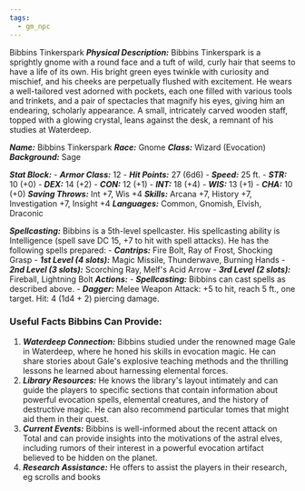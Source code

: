 ```yaml
---
tags:
  - gm_npc
---
```


Bibbins Tinkerspark 
***Physical Description:*** Bibbins Tinkerspark is a sprightly gnome with a round face and a tuft of wild, curly hair that seems to have a life of its own. His bright green eyes twinkle with curiosity and mischief, and his cheeks are perpetually flushed with excitement. He wears a well-tailored vest adorned with pockets, each one filled with various tools and trinkets, and a pair of spectacles that magnify his eyes, giving him an endearing, scholarly appearance. A small, intricately carved wooden staff, topped with a glowing crystal, leans against the desk, a remnant of his studies at Waterdeep. 

***Name:*** Bibbins Tinkerspark 
***Race:*** Gnome
***Class:*** Wizard (Evocation)
***Background:*** Sage

***Stat Block:*** - ***Armor Class:*** 12 - ***Hit Points:*** 27 (6d6) - ***Speed:*** 25 ft. -
***STR:*** 10 (+0) - 
***DEX:*** 14 (+2) - 
***CON:*** 12 (+1) - 
***INT:*** 18 (+4) -
***WIS:*** 13 (+1) - 
***CHA:*** 10 (+0) 
***Saving Throws:*** Int +7, Wis +4 ***Skills:*** Arcana +7, History +7, Investigation +7, Insight +4 ***Languages:*** Common, Gnomish, Elvish, Draconic 

***Spellcasting:*** Bibbins is a 5th-level spellcaster. His spellcasting ability is Intelligence (spell save DC 15, +7 to hit with spell attacks). He has the following spells prepared: - ***Cantrips:*** Fire Bolt, Ray of Frost, Shocking Grasp - ***1st Level (4 slots):*** Magic Missile, Thunderwave, Burning Hands - ***2nd Level (3 slots):*** Scorching Ray, Melf's Acid Arrow - ***3rd Level (2 slots):*** Fireball, Lightning Bolt ***Actions:*** - ***Spellcasting:*** Bibbins can cast spells as described above. - ***Dagger:*** Melee Weapon Attack: +5 to hit, reach 5 ft., one target. Hit: 4 (1d4 + 2) piercing damage. 

### Useful Facts Bibbins Can Provide: 
1. ***Waterdeep Connection:*** Bibbins studied under the renowned mage Gale in Waterdeep, where he honed his skills in evocation magic. He can share stories about Gale's explosive teaching methods and the thrilling lessons he learned about harnessing elemental forces. 
2. ***Library Resources:*** He knows the library's layout intimately and can guide the players to specific sections that contain information about powerful evocation spells, elemental creatures, and the history of destructive magic. He can also recommend particular tomes that might aid them in their quest. 
3. ***Current Events:*** Bibbins is well-informed about the recent attack on Total and can provide insights into the motivations of the astral elves, including rumors of their interest in a powerful evocation artifact believed to be hidden on the planet. 
4. ***Research Assistance:*** He offers to assist the players in their research, eg scrolls and books